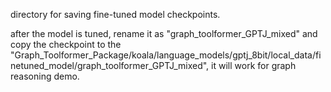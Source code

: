 directory for saving fine-tuned model checkpoints.

after the model is tuned, rename it as "graph_toolformer_GPTJ_mixed" and copy the checkpoint to the "Graph_Toolformer_Package/koala/language_models/gptj_8bit/local_data/finetuned_model/graph_toolformer_GPTJ_mixed", it will work for graph reasoning demo.
